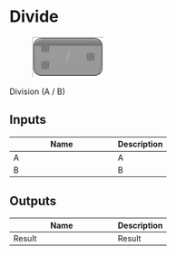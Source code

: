 # Divide

<div align="left" data-full-width="false"><figure><img src="../../../../.gitbook/assets/divide.png" alt=""><figcaption></figcaption></figure></div>

Division (A / B)

## Inputs

<table><thead><tr><th width="170">Name</th><th>Description</th></tr></thead><tbody><tr><td>A</td><td>A</td></tr><tr><td>B</td><td>B</td></tr></tbody></table>

## Outputs

<table><thead><tr><th width="170">Name</th><th>Description</th></tr></thead><tbody><tr><td>Result</td><td>Result</td></tr></tbody></table>

